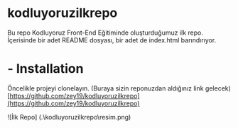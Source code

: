 # kodluyoruzilkrepo
Bu repo Kodluyoruz Front-End Eğitiminde oluşturduğumuz ilk repo. İçerisinde bir adet README dosyası, bir adet de index.html barındırıyor.
# - Installation 
Öncelikle projeyi clonelayın. (Buraya sizin reponuzdan aldığınız link gelecek)
[https://github.com/zey19/kodluyoruzilkrepo](https://github.com/zey19/kodluyoruzilkrepo)

![İlk Repo] (.\kodluyoruzilkrepo\resim.png)
